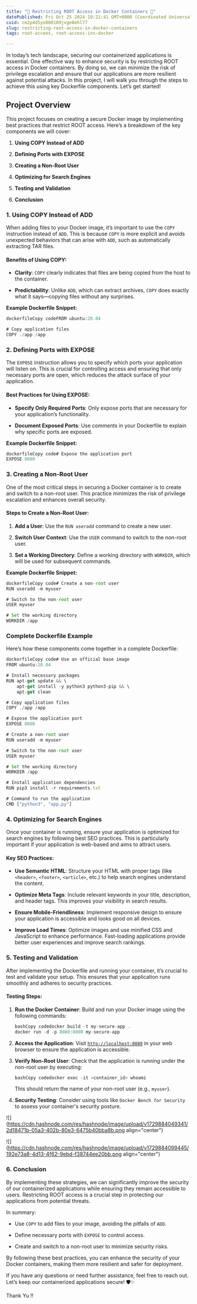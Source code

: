 ```yaml
---
title: "🚀 Restricting ROOT Access in Docker Containers 🚀"
datePublished: Fri Oct 25 2024 19:22:41 GMT+0000 (Coordinated Universal Time)
cuid: cm2p4d5yo000109jvge8ehl77
slug: restricting-root-access-in-docker-containers
tags: root-accees, root-access-inn-docker

---
```


In today’s tech landscape, securing our containerized applications is essential. One effective way to enhance security is by restricting ROOT access in Docker containers. By doing so, we can minimize the risk of privilege escalation and ensure that our applications are more resilient against potential attacks. In this project, I will walk you through the steps to achieve this using key Dockerfile components. Let’s get started!

## Project Overview

This project focuses on creating a secure Docker image by implementing best practices that restrict ROOT access. Here’s a breakdown of the key components we will cover:

1. **Using COPY Instead of ADD**
    
2. **Defining Ports with EXPOSE**
    
3. **Creating a Non-Root User**
    
4. **Optimizing for Search Engines**
    
5. **Testing and Validation**
    
6. **Conclusion**
    

### 1\. Using COPY Instead of ADD

When adding files to your Docker image, it’s important to use the `COPY` instruction instead of `ADD`. This is because `COPY` is more explicit and avoids unexpected behaviors that can arise with `ADD`, such as automatically extracting TAR files.

#### Benefits of Using COPY:

* **Clarity**: `COPY` clearly indicates that files are being copied from the host to the container.
    
* **Predictability**: Unlike `ADD`, which can extract archives, `COPY` does exactly what it says—copying files without any surprises.
    

**Example Dockerfile Snippet:**

```typescript
dockerfileCopy codeFROM ubuntu:20.04

# Copy application files
COPY ./app /app
```

### 2\. Defining Ports with EXPOSE

The `EXPOSE` instruction allows you to specify which ports your application will listen on. This is crucial for controlling access and ensuring that only necessary ports are open, which reduces the attack surface of your application.

#### Best Practices for Using EXPOSE:

* **Specify Only Required Ports**: Only expose ports that are necessary for your application’s functionality.
    
* **Document Exposed Ports**: Use comments in your Dockerfile to explain why specific ports are exposed.
    

**Example Dockerfile Snippet:**

```typescript
dockerfileCopy code# Expose the application port
EXPOSE 8080
```

### 3\. Creating a Non-Root User

One of the most critical steps in securing a Docker container is to create and switch to a non-root user. This practice minimizes the risk of privilege escalation and enhances overall security.

#### Steps to Create a Non-Root User:

1. **Add a User**: Use the `RUN useradd` command to create a new user.
    
2. **Switch User Context**: Use the `USER` command to switch to the non-root user.
    
3. **Set a Working Directory**: Define a working directory with `WORKDIR`, which will be used for subsequent commands.
    

**Example Dockerfile Snippet:**

```typescript
dockerfileCopy code# Create a non-root user
RUN useradd -m myuser

# Switch to the non-root user
USER myuser

# Set the working directory
WORKDIR /app
```

### Complete Dockerfile Example

Here’s how these components come together in a complete Dockerfile:

```typescript
dockerfileCopy code# Use an official base image
FROM ubuntu:20.04

# Install necessary packages
RUN apt-get update && \
    apt-get install -y python3 python3-pip && \
    apt-get clean

# Copy application files
COPY ./app /app

# Expose the application port
EXPOSE 8080

# Create a non-root user
RUN useradd -m myuser

# Switch to the non-root user
USER myuser

# Set the working directory
WORKDIR /app

# Install application dependencies
RUN pip3 install -r requirements.txt

# Command to run the application
CMD ["python3", "app.py"]
```

### 4\. Optimizing for Search Engines

Once your container is running, ensure your application is optimized for search engines by following best SEO practices. This is particularly important if your application is web-based and aims to attract users.

#### Key SEO Practices:

* **Use Semantic HTML**: Structure your HTML with proper tags (like `<header>`, `<footer>`, `<article>`, etc.) to help search engines understand the content.
    
* **Optimize Meta Tags**: Include relevant keywords in your title, description, and header tags. This improves your visibility in search results.
    
* **Ensure Mobile-Friendliness**: Implement responsive design to ensure your application is accessible and looks good on all devices.
    
* **Improve Load Times**: Optimize images and use minified CSS and JavaScript to enhance performance. Fast-loading applications provide better user experiences and improve search rankings.
    

### 5\. Testing and Validation

After implementing the Dockerfile and running your container, it’s crucial to test and validate your setup. This ensures that your application runs smoothly and adheres to security practices.

#### Testing Steps:

1. **Run the Docker Container**: Build and run your Docker image using the following commands:
    
    ```typescript
    bashCopy codedocker build -t my-secure-app .
    docker run -d -p 8080:8080 my-secure-app
    ```
    
2. **Access the Application**: Visit [`http://localhost:8080`](http://localhost:8080) in your web browser to ensure the application is accessible.
    
3. **Verify Non-Root User**: Check that the application is running under the non-root user by executing:
    
    ```typescript
    bashCopy codedocker exec -it <container_id> whoami
    ```
    
    This should return the name of your non-root user (e.g., `myuser`).
    
4. **Security Testing**: Consider using tools like `Docker Bench for Security` to assess your container's security posture.
    

![](https://cdn.hashnode.com/res/hashnode/image/upload/v1729884049341/2d18471b-05a3-402b-80e3-6475b40bba8b.png align="center")

![](https://cdn.hashnode.com/res/hashnode/image/upload/v1729884099445/192e73a8-4d13-4f62-9ebd-f38744ee20bb.png align="center")

### 6\. Conclusion

By implementing these strategies, we can significantly improve the security of our containerized applications while ensuring they remain accessible to users. Restricting ROOT access is a crucial step in protecting our applications from potential threats.

In summary:

* Use `COPY` to add files to your image, avoiding the pitfalls of `ADD`.
    
* Define necessary ports with `EXPOSE` to control access.
    
* Create and switch to a non-root user to minimize security risks.
    

By following these best practices, you can enhance the security of your Docker containers, making them more resilient and safer for deployment.

If you have any questions or need further assistance, feel free to reach out. Let’s keep our containerized applications secure! 🛡️✨

Thank Yu !!